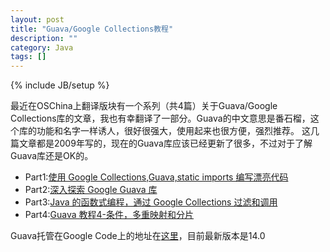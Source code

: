 ```yaml
---
layout: post
title: "Guava/Google Collections教程"
description: ""
category: Java 
tags: []
---
```

{% include JB/setup %}

最近在OSChina上翻译版块有一个系列（共4篇）关于Guava/Google Collections库的文章，我也有幸翻译了一部分。Guava的中文意思是番石榴，这个库的功能和名字一样诱人，很好很强大，使用起来也很方便，强烈推荐。 
这几篇文章都是2009年写的，现在的Guava库应该已经更新了很多，不过对于了解Guava库还是OK的。

* Part1:[使用 Google Collections,Guava,static imports 编写漂亮代码](http://www.oschina.net/translate/beautiful-code-with-google-collections-guava-and-static-imports-part-1)
* Part2:[深入探索 Google Guava 库](http://www.oschina.net/translate/diving-into-the-google-guava-library-part-2)
* Part3:[Java 的函数式编程，通过 Google Collections 过滤和调用](http://www.oschina.net/translate/functional-java-filtering-and-ordering-with-google-collections-part-3)
* Part4:[Guava 教程4-条件，多重映射和分片](http://www.oschina.net/translate/preconditions-multimaps-and-partitioning-with-google-collections-part-4)


Guava托管在Google Code上的地址在[这里](http://code.google.com/p/guava-libraries/)，目前最新版本是14.0


